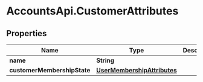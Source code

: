 # AccountsApi.CustomerAttributes

## Properties
Name | Type | Description | Notes
------------ | ------------- | ------------- | -------------
**name** | **String** |  | 
**customerMembershipState** | [**UserMembershipAttributes**](UserMembershipAttributes.md) |  | [optional] 
